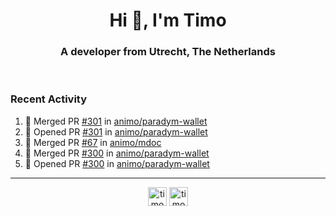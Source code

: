 <h1 align="center">Hi 👋, I'm Timo</h1>
<h3 align="center">A developer from Utrecht, The Netherlands</h3>
<br/>
<!-- https://github.com/rahuldkjain/github-profile-readme-generator --!>

<!--  <p align="left"><img src="https://github-readme-stats.vercel.app/api?username=timoglastra&show_icons=true&count_private=true&" alt="timoglastra" /></p> --!>

<!--
Github language stats
<p align="left"><img src="https://github-readme-stats.vercel.app/api/top-langs/?username=timoglastra&layout=compact" alt="timoglastra" /><p>
-->

<!-- Codestats language stats -->
<!-- <p align="left"><img src="https://codestats-readme.vercel.app/api/top-langs/?username=timoglastra&layout=compact&language_count=12" alt="timoglastra" /><p>    --!>
  
<h3>Recent Activity</h3>

<!--START_SECTION:activity-->
1. 🎉 Merged PR [#301](https://github.com/animo/paradym-wallet/pull/301) in [animo/paradym-wallet](https://github.com/animo/paradym-wallet)
2. 💪 Opened PR [#301](https://github.com/animo/paradym-wallet/pull/301) in [animo/paradym-wallet](https://github.com/animo/paradym-wallet)
3. 🎉 Merged PR [#67](https://github.com/animo/mdoc/pull/67) in [animo/mdoc](https://github.com/animo/mdoc)
4. 🎉 Merged PR [#300](https://github.com/animo/paradym-wallet/pull/300) in [animo/paradym-wallet](https://github.com/animo/paradym-wallet)
5. 💪 Opened PR [#300](https://github.com/animo/paradym-wallet/pull/300) in [animo/paradym-wallet](https://github.com/animo/paradym-wallet)
<!--END_SECTION:activity-->

---

<p align="center">
<a href="https://twitter.com/timoglastra" target="blank"><img align="center" src="https://cdn.jsdelivr.net/npm/simple-icons@3.0.1/icons/twitter.svg" alt="timoglastra" height="30" width="30" /></a>
<a href="https://linkedin.com/in/timoglastra" target="blank"><img align="center" src="https://cdn.jsdelivr.net/npm/simple-icons@3.0.1/icons/linkedin.svg" alt="timoglastra" height="30" width="30" /></a>
</p>



